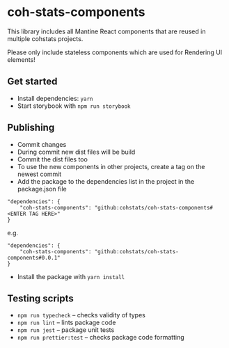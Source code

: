 # coh-stats-components

This library includes all Mantine React components that are reused in multiple cohstats projects. 

Please only include stateless components which are used for Rendering UI elements!

## Get started

- Install dependencies: `yarn`
- Start storybook with `npm run storybook`

## Publishing

- Commit changes
- During commit new dist files will be build
- Commit the dist files too
- To use the new components in other projects, create a tag on the newest commit
- Add the package to the dependencies list in the project in the package.json file 
```
"dependencies": {
    "coh-stats-components": "github:cohstats/coh-stats-components#<ENTER TAG HERE>"
}
```
e.g.
```
"dependencies": {
    "coh-stats-components": "github:cohstats/coh-stats-components#0.0.1"
}
```
- Install the package with ``yarn install``

## Testing scripts

- `npm run typecheck` – checks validity of types
- `npm run lint` – lints package code
- `npm run jest` – package unit tests
- `npm run prettier:test` – checks package code formatting
